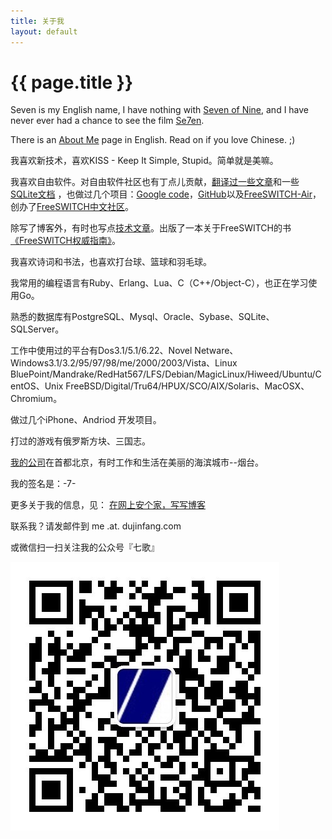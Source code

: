 ```yaml
---
title: 关于我
layout: default
---
```


# {{ page.title }}

Seven is my English name, I have nothing with [Seven of Nine](http://en.wikipedia.org/wiki/Seven_of_Nine), and I have never ever had a chance to see the film [Se7en](http://en.wikipedia.org/wiki/Seven_%28film%29).

There is an [About Me](http://about.me/dujinfang) page in English. Read on if you love Chinese. ;)

我喜欢新技术，喜欢KISS - Keep It Simple, Stupid。简单就是美嘛。

我喜欢自由软件。对自由软件社区也有丁点儿贡献，[翻译过一些文章](/2009/12/05/ceng-jing-zai-linuxfocusshang-fan-yi-de-yi-xie-wen-zhang.html)和一些[SQLite文档](/sqlite_docs_3_5_4_zh_CN/docs.html)
，也做过几个项目：[Google code](http://code.google.com/u/dujinfang/)，[GitHub](http://github.com/seven1240)以及[FreeSWITCH-Air](http://www.freeswitch.org.cn/download)，创办了[FreeSWITCH中文社区](http://www.freeswitch.org.cn)。

除写了博客外，有时也写点[技术文章](http://www.infoq.com/cn/articles/rails-voip-system-architecture-and-development)。出版了一本关于FreeSWITCH的书[《FreeSWITCH权威指南》](http://book.dujinfang.com)。

我喜欢诗词和书法，也喜欢打台球、篮球和羽毛球。

我常用的编程语言有Ruby、Erlang、Lua、C（C++/Object-C），也正在学习使用Go。

熟悉的数据库有PostgreSQL、Mysql、Oracle、Sybase、SQLite、SQLServer。

工作中使用过的平台有Dos3.1/5.1/6.22、Novel Netware、Windows3.1/3.2/95/97/98/me/2000/2003/Vista、Linux BluePoint/Mandrake/RedHat567/LFS/Debian/MagicLinux/Hiweed/Ubuntu/CentOS、Unix FreeBSD/Digital/Tru64/HPUX/SCO/AIX/Solaris、MacOSX、Chromium。

做过几个iPhone、Andriod 开发项目。

打过的游戏有俄罗斯方块、三国志。

[我的公司](http://x-y-t.com)在首都北京，有时工作和生活在美丽的海滨城市--烟台。

我的签名是：-7-

更多关于我的信息，见：
[在网上安个家，写写博客](/2009/11/07/zai-wang-shang-an-ge-jia-xie-xie-bo-ke.html)


联系我？请发邮件到 me .at. dujinfang.com

或微信扫一扫关注我的公众号『七歌』

<div>
    <img src="/seven.jpg"/><br>
</div>
